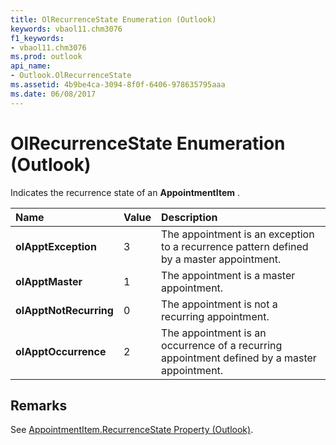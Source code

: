 ```yaml
---
title: OlRecurrenceState Enumeration (Outlook)
keywords: vbaol11.chm3076
f1_keywords:
- vbaol11.chm3076
ms.prod: outlook
api_name:
- Outlook.OlRecurrenceState
ms.assetid: 4b9be4ca-3094-8f0f-6406-978635795aaa
ms.date: 06/08/2017
---
```



# OlRecurrenceState Enumeration (Outlook)

Indicates the recurrence state of an **AppointmentItem** .



|**Name**|**Value**|**Description**|
|:-----|:-----|:-----|
| **olApptException**|3|The appointment is an exception to a recurrence pattern defined by a master appointment. |
| **olApptMaster**|1|The appointment is a master appointment.|
| **olApptNotRecurring**|0|The appointment is not a recurring appointment.|
| **olApptOccurrence**|2|The appointment is an occurrence of a recurring appointment defined by a master appointment.|

## Remarks

See [AppointmentItem.RecurrenceState Property (Outlook)](appointmentitem-recurrencestate-property-outlook.md).


